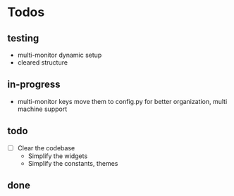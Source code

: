 # Todos 

## testing 

- multi-monitor dynamic setup
- cleared structure

## in-progress


- multi-monitor keys move them to config.py for better organization, multi machine support 

## todo 

- [ ] Clear the codebase
   - Simplify the widgets
   - Simplify the constants, themes

## done